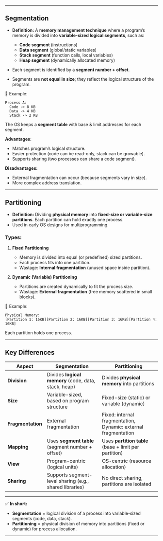 
---

## **Segmentation**

* **Definition:** A **memory management technique** where a program’s memory is divided into **variable-sized logical segments**, such as:

  * **Code segment** (instructions)
  * **Data segment** (global/static variables)
  * **Stack segment** (function calls, local variables)
  * **Heap segment** (dynamically allocated memory)

* Each segment is identified by a **segment number + offset**.

* Segments are **not equal in size**; they reflect the logical structure of the program.

📌 Example:

```
Process A:
  Code -> 8 KB
  Data -> 4 KB
  Stack -> 2 KB
```

The OS keeps a **segment table** with base & limit addresses for each segment.

**Advantages:**

* Matches program’s logical structure.
* Easier protection (code can be read-only, stack can be growable).
* Supports sharing (two processes can share a code segment).

**Disadvantages:**

* External fragmentation can occur (because segments vary in size).
* More complex address translation.

---

## **Partitioning**

* **Definition:** Dividing **physical memory** into **fixed-size or variable-size partitions**. Each partition can hold exactly one process.
* Used in early OS designs for multiprogramming.

### Types:

1. **Fixed Partitioning**

   * Memory is divided into equal (or predefined) sized partitions.
   * Each process fits into one partition.
   * Wastage: **Internal fragmentation** (unused space inside partition).

2. **Dynamic (Variable) Partitioning**

   * Partitions are created dynamically to fit the process size.
   * Wastage: **External fragmentation** (free memory scattered in small blocks).

📌 Example:

```
Physical Memory:
[Partition 1: 16KB][Partition 2: 16KB][Partition 3: 16KB][Partition 4: 16KB]
```

Each partition holds one process.

---

## **Key Differences**

| Aspect            | **Segmentation**                                        | **Partitioning**                                               |
| ----------------- | ------------------------------------------------------- | -------------------------------------------------------------- |
| **Division**      | Divides **logical memory** (code, data, stack, heap)    | Divides **physical memory** into partitions                    |
| **Size**          | Variable-sized, based on program structure              | Fixed-size (static) or variable (dynamic)                      |
| **Fragmentation** | External fragmentation                                  | Fixed: internal fragmentation, Dynamic: external fragmentation |
| **Mapping**       | Uses **segment table** (segment number + offset)        | Uses **partition table** (base + limit per partition)          |
| **View**          | Program-centric (logical units)                         | OS-centric (resource allocation)                               |
| **Sharing**       | Supports segment-level sharing (e.g., shared libraries) | No direct sharing, partitions are isolated                     |

---

✅ **In short:**

* **Segmentation** = logical division of a process into variable-sized segments (code, data, stack).
* **Partitioning** = physical division of memory into partitions (fixed or dynamic) for process allocation.

---
